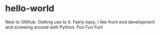 # hello-world
New to GItHub. Getting use to it. 
Fairly easy. I like front end development and screwing around with Python.
Fun Fun Fun!

